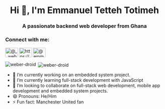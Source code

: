 <h1 align="center">Hi 👋, I'm Emmanuel Tetteh Totimeh</h1>
<h3 align="center">A passionate backend web developer from Ghana</h3>


<h3 align="left">Connect with me:</h3>
<p align="left">
<a href="https://twitter.com/@__weber69" target="blank"><img align="center" src="https://raw.githubusercontent.com/rahuldkjain/github-profile-readme-generator/master/src/images/icons/Social/twitter.svg" alt="@__weber69" height="30" width="40" /></a>
<a href="https://linkedin.com/in/https://www.linkedin.com/in/emmanueltotimeh" target="blank"><img align="center" src="https://raw.githubusercontent.com/rahuldkjain/github-profile-readme-generator/master/src/images/icons/Social/linked-in-alt.svg" alt="https://www.linkedin.com/in/emmanueltotimeh" height="30" width="40" /></a>
<a href="https://www.youtube.com/c/@emmanueltotimeh2002@gmail.com" target="blank"><img align="center" src="https://raw.githubusercontent.com/rahuldkjain/github-profile-readme-generator/master/src/images/icons/Social/youtube.svg" alt="@emmanueltotimeh2002@gmail.com" height="30" width="40" /></a>
</p>

<p><img align="left" src="https://github-readme-stats.vercel.app/api/top-langs?username=weber-droid&show_icons=true&locale=en&layout=compact" alt="weber-droid" /></p>





<p>&nbsp;<img align="center" src="https://github-readme-stats.vercel.app/api?username=weber-droid&show_icons=true&locale=en" alt="weber-droid" /></p>



- 🔭 I’m currently working on an embedded system project.
- 🌱 I’m currently learning full-stack development with JavaScript
- 👯 I’m looking to collaborate on full-stack web development, mobile app development and embedded system projects.
- 😄 Pronouns: He/Him
- ⚡ Fun fact: Manchester United fan
